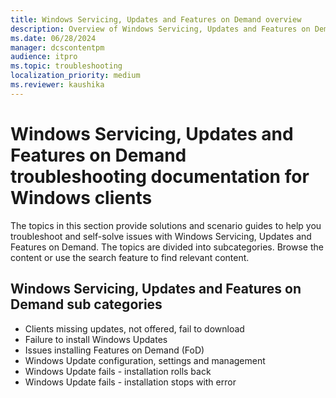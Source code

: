 ```yaml
---
title: Windows Servicing, Updates and Features on Demand overview
description: Overview of Windows Servicing, Updates and Features on Demand troubleshooting articles for Windows clients.
ms.date: 06/28/2024
manager: dcscontentpm
audience: itpro
ms.topic: troubleshooting
localization_priority: medium
ms.reviewer: kaushika
---
```

# Windows Servicing, Updates and Features on Demand troubleshooting documentation for Windows clients

The topics in this section provide solutions and scenario guides to help you troubleshoot and self-solve issues with Windows Servicing, Updates and Features on Demand. The topics are divided into subcategories. Browse the content or use the search feature to find relevant content.

## Windows Servicing, Updates and Features on Demand sub categories

- Clients missing updates, not offered, fail to download
- Failure to install Windows Updates
- Issues installing Features on Demand (FoD)
- Windows Update configuration, settings and management
- Windows Update fails - installation rolls back
- Windows Update fails - installation stops with error
